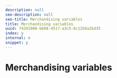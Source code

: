 ```yaml
---
description: null
seo-description: null
seo-title: Merchandising variables
title: Merchandising variables
uuid: 74291808-b688-4517-a3c5-8c12b9a2bd35
index: y
internal: n
snippet: y
---
```


# Merchandising variables

